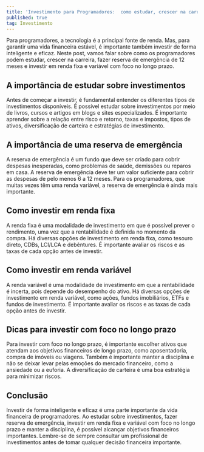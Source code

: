 ```yaml
---
title: 'Investimento para Programadores:  como estudar, crescer na carreira e investir com foco no longo prazo'
published: true
tag: Investimento
---
```


Para programadores, a tecnologia é a principal fonte de renda. Mas, para garantir uma vida financeira estável, é importante também investir de forma inteligente e eficaz. Neste post, vamos falar sobre como os programadores podem estudar, crescer na carreira, fazer reserva de emergência de 12 meses e investir em renda fixa e variável com foco no longo prazo.

## A importância de estudar sobre investimentos
Antes de começar a investir, é fundamental entender os diferentes tipos de investimentos disponíveis. É possível estudar sobre investimentos por meio de livros, cursos e artigos em blogs e sites especializados. É importante aprender sobre a relação entre risco e retorno, taxas e impostos, tipos de ativos, diversificação de carteira e estratégias de investimento.

## A importância de uma reserva de emergência
A reserva de emergência é um fundo que deve ser criado para cobrir despesas inesperadas, como problemas de saúde, demissões ou reparos em casa. A reserva de emergência deve ter um valor suficiente para cobrir as despesas de pelo menos 6 a 12 meses. Para os programadores, que muitas vezes têm uma renda variável, a reserva de emergência é ainda mais importante.

## Como investir em renda fixa
A renda fixa é uma modalidade de investimento em que é possível prever o rendimento, uma vez que a rentabilidade é definida no momento da compra. Há diversas opções de investimento em renda fixa, como tesouro direto, CDBs, LCI/LCA e debêntures. É importante avaliar os riscos e as taxas de cada opção antes de investir.

## Como investir em renda variável
A renda variável é uma modalidade de investimento em que a rentabilidade é incerta, pois depende do desempenho do ativo. Há diversas opções de investimento em renda variável, como ações, fundos imobiliários, ETFs e fundos de investimento. É importante avaliar os riscos e as taxas de cada opção antes de investir.

## Dicas para investir com foco no longo prazo
Para investir com foco no longo prazo, é importante escolher ativos que atendam aos objetivos financeiros de longo prazo, como aposentadoria, compra de imóveis ou viagens. Também é importante manter a disciplina e não se deixar levar pelas emoções do mercado financeiro, como a ansiedade ou a euforia. A diversificação de carteira é uma boa estratégia para minimizar riscos.

## Conclusão

Investir de forma inteligente e eficaz é uma parte importante da vida financeira de programadores. Ao estudar sobre investimentos, fazer reserva de emergência, investir em renda fixa e variável com foco no longo prazo e manter a disciplina, é possível alcançar objetivos financeiros importantes. Lembre-se de sempre consultar um profissional de investimentos antes de tomar qualquer decisão financeira importante.
